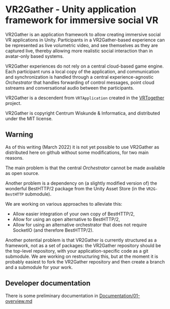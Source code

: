 # VR2Gather - Unity application framework for immersive social VR

VR2Gather is an application framework to allow creating immersive social VR applications in Unity. Participants in a VR2Gather-based experience can be represented as live volumetric video, and see themselves as they are captured live, thereby allowing more realistic social interaction than in avatar-only based systems.

VR2Gather experiences do not rely on a central cloud-based game engine. Each participant runs a local copy of the application, and communication and synchronization is handled through a central experience-agnostic  _Orchestrator_ that handles forwarding of control messages, point cloud sstreams and conversational audio between the participants.

VR2Gather is a descendent from `VRTApplication` created in the [VRTogether](https://vrtogether.eu) project.

VR2Gather is copyright Centrum Wiskunde & Informatica, and distributed under the MIT license.

## Warning

As of this writing (March 2022) it is not yet possible to use VR2Gather as distributed here on github without some modifications, for two main reasons.

The main problem is that the central _Orchestrator_ cannot be made available as open source.

Another problem is a dependency on (a slightly modified version of) the wonderful BestHTTP/2 package from the Unity Asset Store (in the `VR2G-BestHTTP` submodule).

We are working on various approaches to alleviate this:

- Allow easier integration of your own copy of BestHTTP/2,
- Allow for using an open alternative to BestHTTP/2,
- Allow for using an alternative orchestrator that does not require SocketIO (and therefore BestHTTP/2).

Another potential problem is that VR2Gather is currently structured as a framework, not as a set of packages: the VR2Gather repository should be the top-level repository, with your application-specific code as a git submodule. We are working on restructuring this, but at the moment it is probably easiest to fork the VR2Gather repository and then create a branch and a submodule for your work.

## Developer documentation

There is some preliminary documentation in [Documentation/01-overview.md](Documentation/01-overview.md)